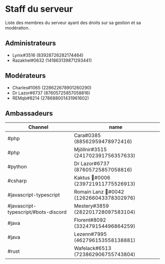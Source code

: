 # Staff du serveur

Liste des membres du serveur ayant des droits sur sa gestion et sa modération.

## Administrateurs

- Lynix#3516 (83928726282174464)
- Razakhel#0632 (141863139871293441)

## Modérateurs

- Charles#1065 (228622678901260290)
- Dr Lazor#6737 (87605725857058816)
- REMqb#8214 (278688001431961602)

## Ambassadeurs

| Channel | name |
| ------------- | ------------- |
| #php  | Cara#0385 (88562959478972416)  |
| #php  | Mjöllnir#3515 (241702391756357633)  |
| #python  | Dr Lazor#6737 (87605725857058816)  |
| #csharp  | Kaktus 🌵#0006 (239721911775526913)  |
| #javascript-typescript  | Romain Lanz 🦊#0042 (126266043378302976)  |
| #javascript-typescript/#bots-discord | Mestery#3859 (282201728097583104)  |
| #java  | Florent#8092 (332479154496864259)  |
| #java  | Lezenn#7995 (462796153558138881)  |
| #rust  | Wafelack#6513 (723862906755743804)  |
